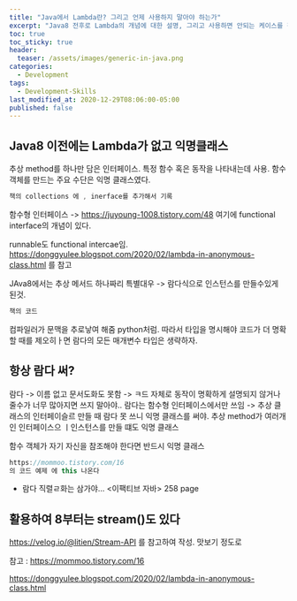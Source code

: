 ```yaml
---
title: "Java에서 Lambda란? 그리고 언제 사용하지 말아야 하는가"
excerpt: "Java8 전후로 Lambda의 개념에 대한 설명, 그리고 사용하면 안되는 케이스를 정리"
toc: true
toc_sticky: true
header:
  teaser: /assets/images/generic-in-java.png
categories:
  - Development 
tags:
  - Development-Skills
last_modified_at: 2020-12-29T08:06:00-05:00
published: false
---
```


## Java8 이전에는 Lambda가 없고 익명클래스
추상 method를 하나만 담은 인터페이스.
특정 함수 혹은 동작을 나타내는데 사용.
함수 객체를 만드는 주요 수단은 익명 클래스였다. 

```Java
책의 collections 에 , inerface를 추가해서 기록

```
함수형 인터페이스 -> 
https://juyoung-1008.tistory.com/48
여기에 functional interface의 개념이 있다.

runnable도 functional intercae임. 
https://donggyulee.blogspot.com/2020/02/lambda-in-anonymous-class.html
를 참고

JAva8에서는 추상 메서드 하나짜리 특별대우 -> 람다식으로 인스턴스를 만들수있게 된것.

```Java
책의 코드
```
컴파일러가 문맥을 추로낳여 해줌
python처럼.
따라서 타입을 명시해야 코드가 더 명확할 때를 제오히ㅏ면 람다의 모든 매개변수 타입은 생략하자.

## 항상 람다 써? 
람다 -> 이름 없고 문서도화도 못함 -> ㅋ드 자체로 동작이 명확하게 설명되지 않거나 
줄수가 너무 많아지면 쓰지 말아야..
람다는 함수형 인터페이스에서만 쓰임 -> 추상 클래스의 인터페이슬르 만들 때 람다 못 쓰니 익명 클래스를 써야. 추상 method가 여러개인 인터페이스으 ㅣ인스턴스를 만들 떄도 익명 클래스

함수 객체가 자기 자신을 참조해야 한다면 반드시 익명 클래스
```Java
https://mommoo.tistory.com/16
의 코드 예제 에 this 나온다 
```

+ 람다 직렬ㄹ화는 삼가야...
<이팩티브 자바> 258 page


## 활용하여 8부터는 stream()도 있다
https://velog.io/@litien/Stream-API
를 참고하여 작성.
맛보기 정도로

참고 : 
https://mommoo.tistory.com/16

https://donggyulee.blogspot.com/2020/02/lambda-in-anonymous-class.html